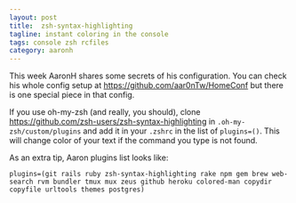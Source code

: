 ```yaml
---
layout: post
title:  zsh-syntax-highlighting
tagline: instant coloring in the console
tags: console zsh rcfiles
category: aaronh
---
```

This week AaronH shares some secrets of his configuration. You can check his whole config setup at <https://github.com/aar0nTw/HomeConf> but there is one special piece in that config.

If you use oh-my-zsh (and really, you should), clone <https://github.com/zsh-users/zsh-syntax-highlighting> in `.oh-my-zsh/custom/plugins` and add it in your `.zshrc` in the list of `plugins=()`. This will change color of your text if the command you type is not found.

As an extra tip, Aaron plugins list looks like:

    plugins=(git rails ruby zsh-syntax-highlighting rake npm gem brew web-search rvm bundler tmux mux zeus github heroku colored-man copydir copyfile urltools themes postgres)

